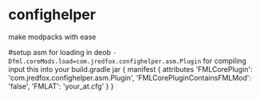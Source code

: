 # confighelper
make modpacks with ease

#setup asm
 for loading in deob `-Dfml.coreMods.load=com.jredfox.confighelper.asm.Plugin`
 for compiling input this into your build.gradle
jar {
    manifest {
        attributes 'FMLCorePlugin': 'com.jredfox.confighelper.asm.Plugin',
        'FMLCorePluginContainsFMLMod': 'false',
	    'FMLAT': 'your_at.cfg'
    }
}


